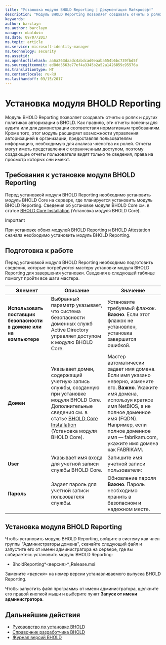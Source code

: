 ```yaml
---
title: "Установка модуля BHOLD Reporting | Документация Майкрософт"
description: "Модуль BHOLD Reporting позволяет создавать отчеты о ролях и политиках авторизации."
keywords: 
author: barclayn
ms.author: barclayn
manager: mbaldwin
ms.date: 09/07/2017
ms.topic: article
ms.service: microsoft-identity-manager
ms.technology: security
ms.assetid: 
ms.openlocfilehash: aa6a263daadc4abdcad0eaaba554b6bc739fbd5f
ms.sourcegitcommit: ed8dd5563e77ef4a3345b2a52a1426859c95576a
ms.translationtype: HT
ms.contentlocale: ru-RU
ms.lasthandoff: 09/15/2017
---
```

# <a name="bhold-reporting-installation"></a>Установка модуля BHOLD Reporting

Модуль BHOLD Reporting позволяет создавать отчеты о ролях и других политиках авторизации в BHOLD. Как правило, эти отчеты полезны для аудита или для демонстрации соответствия нормативным требованиям. Кроме того, этот модуль расширяет возможности управления авторизацией в организации, предоставляя пользователям информацию, необходимую для анализа членства их ролей. Отчеты могут иметь представления с ограниченным доступом, поэтому создающие отчеты пользователи видят только те сведения, права на просмотр которых они имеют.

## <a name="bhold-reporting-installation-requirements"></a>Требования к установке модуля BHOLD Reporting

Перед установкой модуля BHOLD Reporting необходимо установить модуль BHOLD Core на сервере, где планируется установить модуль BHOLD Reporting. Сведения об установке модуля BHOLD Core см. в статье [BHOLD Core Installation](https://technet.microsoft.com/en-us/library/jj134095(v=ws.10).aspx) (Установка модуля BHOLD Core).

>[!IMPORTANT]
При установке обоих модулей BHOLD Reporting и BHOLD Attestation сначала необходимо установить модуль BHOLD Reporting.

## <a name="before-you-begin"></a>Подготовка к работе

Перед установкой модуля BHOLD Reporting необходимо подготовить сведения, которые потребуются мастеру установки модуля BHOLD Reporting для завершения установки. Сведения в следующей таблице помогут пройти все шаги мастера.

| **Элемент**                                    | **Описание**                                                                                                                                                                                                           | **Значение**                                                                                                                                                                                                                                                                                                            |
|---------------------------------------------|---------------------------------------------------------------------------------------------------------------------------------------------------------------------------------------------------------------------------|----------------------------------------------------------------------------------------------------------------------------------------------------------------------------------------------------------------------------------------------------------------------------------------------------------------------|
| **Использовать поставщик безопасности в домене или на компьютере** | Выбранный параметр указывает, что система безопасности доменных служб Active Directory управляет доступом к модулю BHOLD Core.                                                                                                                | Установите требуемый флажок. </br>**Важно**. Если этот флажок не установлен, установка завершится ошибкой.                                                                                                                                                                                                                   |
| **Домен**                                  | Указывает домен, содержащий учетную запись службы, созданную при установке модуля BHOLD Core. Дополнительные сведения см. в статье [BHOLD Core Installation](https://technet.microsoft.com/en-us/library/jj134095(v=ws.10).aspx) (Установка модуля BHOLD Core). | Мастер автоматически задает имя домена. Если имя указано неверно, измените его. **Важно**. Укажите имя домена, используя краткое имя NetBIOS, а не полное доменное имя (FQDN). Например, если полное доменное имя — fabrikam.com, укажите имя домена как FABRIKAM. |
| **User**                                    | Указывает имя входа для учетной записи службы BHOLD Core.                                                                                                                                                          | Запишите имя учетной записи пользователя:                                                                                                                                                                                                                                                                                    |
| **Пароль**                                | Задает пароль для учетной записи пользователя службы.                                                                                                                                                                       | Обновление пароля </br>**Важно**. Пароль необходимо хранить в безопасном и надежном месте.                                                                                                                                                                                                                  |

## <a name="bhold-reporting-installation"></a>Установка модуля BHOLD Reporting

Чтобы установить модуль BHOLD Reporting, войдите в систему как член группы "Администраторы домена", скачайте следующий файл и запустите его от имени администратора на сервере, где вы собираетесь установить модуль BHOLD Reporting:

- BholdReporting*\<версия\>*\_Release.msi

Замените *\<версия\>* на номер версии устанавливаемого выпуска BHOLD Reporting.

Чтобы запустить файл программы от имени администратора, щелкните его правой кнопкой мыши и выберите пункт **Запуск от имени администратора**.

## <a name="next-steps"></a>Дальнейшие действия

- [Руководство по установке BHOLD](bhold-installation-guide.md)
- [Справочник разработчика BHOLD](../reference/mim2016-bhold-developer-reference.md)
- [Журнал версий BHOLD](../reference/version-bhold-history.md)